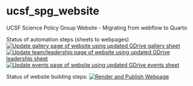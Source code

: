 # ucsf_spg_website
UCSF Science Policy Group Website - Migrating from webflow to Quarto


Status of automation steps (sheets to webpages)
[![Update gallery page of website using updated GDrive gallery sheet](https://github.com/IJbeasley/ucsf_spg_website/actions/workflows/updated_gallery_spreadsheet.yml/badge.svg)](https://github.com/IJbeasley/ucsf_spg_website/actions/workflows/updated_gallery_spreadsheet.yml)
[![Update team/leadership page of website using updated GDrive leadership sheet](https://github.com/IJbeasley/ucsf_spg_website/actions/workflows/updated_leadership_spreadsheet.yml/badge.svg)](https://github.com/IJbeasley/ucsf_spg_website/actions/workflows/updated_leadership_spreadsheet.yml)
[![Update events page of website using updated GDrive events sheet](https://github.com/IJbeasley/ucsf_spg_website/actions/workflows/updated_events_spreadsheet.yml/badge.svg)](https://github.com/IJbeasley/ucsf_spg_website/actions/workflows/updated_events_spreadsheet.yml)

Status of website building steps: 
[![Render and Publish Webpage](https://github.com/IJbeasley/ucsf_spg_website/actions/workflows/publish.yml/badge.svg)](https://github.com/IJbeasley/ucsf_spg_website/actions/workflows/publish.yml)